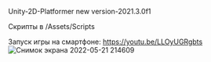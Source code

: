 Unity-2D-Platformer new version-2021.3.0f1

Скрипты в /Assets/Scripts

Запуск игры на смартфоне: https://youtu.be/LLOyUGRgbts
![Снимок экрана 2022-05-21 214609](https://user-images.githubusercontent.com/82733942/169665256-42d78888-54ec-4bb8-b35f-de88ff157aa6.png)

